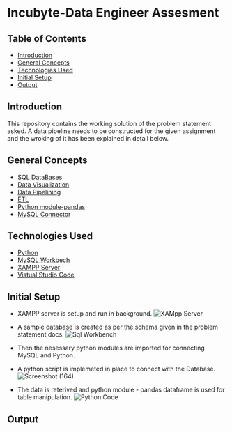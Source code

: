 # Incubyte-Data Engineer Assesment

## Table of Contents
* [Introduction](#introduction)
* [General Concepts](#general-concepts)
* [Technologies Used](#technologies-used)
* [Initial Setup](#initial-setup)
* [Output](#output)





## Introduction
This repository contains the working solution of the problem statement asked. A data pipeline needs to be constructed for the given assignment and the wroking of it has been explained in detail below.

## General Concepts
* [SQL DataBases](https://www.oracle.com/in/database/what-is-database/#:~:text=A%20database%20is%20an%20organized,database%20management%20system%20(DBMS).&text=The%20data%20can%20then%20be,updated%2C%20controlled%2C%20and%20organized.)
* [Data Visualization](https://www.wikiwand.com/en/Data_visualization)
* [Data Pipelining](https://hazelcast.com/glossary/data-pipeline/)
* [ETL](https://www.wikiwand.com/en/Extract,_transform,_load)
* [Python module-pandas](https://pandas.pydata.org/pandas-docs/stable/reference/api/pandas.DataFrame.html)
* [MySQL Connector](https://www.mysql.com/products/connector/)

## Technologies Used
* [Python](https://docs.python.org/3/)
* [MySQL Workbech](https://www.mysql.com/products/workbench/)
* [XAMPP Server](https://www.apachefriends.org/blog/news-article-61070.html)
* [Vistual Studio Code](https://code.visualstudio.com/)


## Initial Setup
* XAMPP server is setup and run in background.
![XAMpp Server](https://user-images.githubusercontent.com/43396684/141467534-38efac10-12b5-4de7-a059-e4e000a1998f.png)

* A sample database is created as per the schema given in the problem statement docs.
![Sql Workbench](https://user-images.githubusercontent.com/43396684/141467620-eeb3b10d-5e06-4d4b-86ed-566f9c1a42b8.png)

* Then the nesessary python modules are imported for connecting MySQL and Python.

* A python script is implemeted in place to connect with the Database.
![Screenshot (164)](https://user-images.githubusercontent.com/43396684/141469480-e2e26386-7d7c-4209-bf05-77054540f221.png)


* The data is reterived and python module - pandas dataframe is used for table manipulation.
![Python Code](https://user-images.githubusercontent.com/43396684/141468301-fdfb1e3b-0b67-4ecb-a960-45ecded6bfb1.png)



## Output







